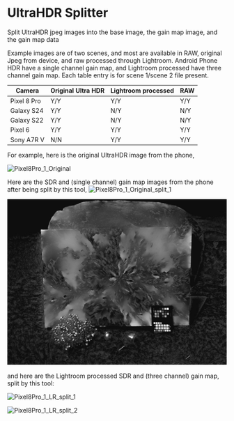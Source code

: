 # UltraHDR Splitter

Split UltraHDR jpeg images into the base image, the gain map image, and the gain map data

Example images are of two scenes, and most are available in RAW, original Jpeg from device, and raw processed through Lightroom. Android Phone HDR have a single channel gain map, and Lightroom processed have three channel gain map. Each table entry is for scene 1/scene 2 file present.

| Camera      | Original Ultra HDR | Lightroom processed | RAW  |
| ----------- | ------------------ | ------------------- | ---- |
| Pixel 8 Pro | Y/Y                | Y/Y                 | Y/Y  |
| Galaxy S24  | Y/Y                | N/Y                 | N/Y  |
| Galaxy S22  | Y/Y                | N/Y                 | N/Y  |
| Pixel 6     | Y/Y                | Y/Y                 | Y/Y  |
| Sony A7R V  | N/N                | Y/Y                 | Y/Y  |

For example, here is the original UltraHDR image from the phone, 

![Pixel8Pro_1_Original](.\HDR\Pixel8Pro_1_Original.jpg)



Here are the SDR and (single channel) gain map images from the phone after being split by this tool,  ![Pixel8Pro_1_Original_split_1](.\Output\Pixel8Pro_1_Original_split_1.jpg)



![Pixel8Pro_1_Original_split_2](.\Output\Pixel8Pro_1_Original_split_2.jpg)



and here are the Lightroom processed SDR and (three channel) gain map, split by this tool:

![Pixel8Pro_1_LR_split_1](.\Output\Pixel8Pro_1_LR_split_1.jpg)





![Pixel8Pro_1_LR_split_2](.\Output\Pixel8Pro_1_LR_split_2.jpg)

